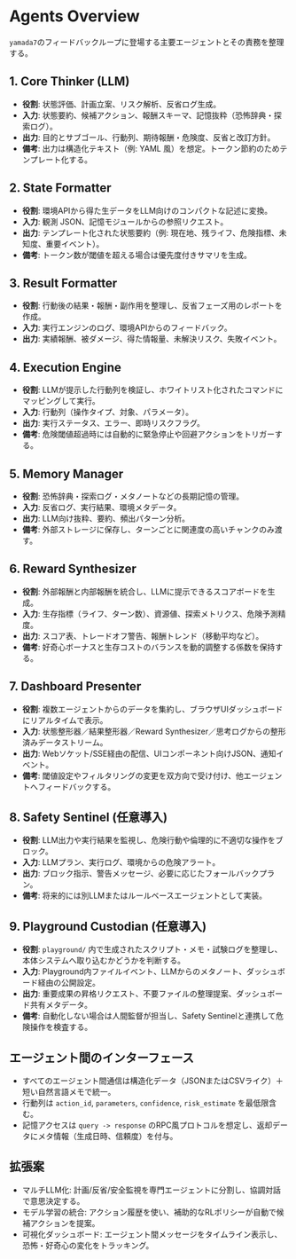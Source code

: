 # Agents Overview

`yamada7`のフィードバックループに登場する主要エージェントとその責務を整理する。

## 1. Core Thinker (LLM)

- **役割**: 状態評価、計画立案、リスク解析、反省ログ生成。  
- **入力**: 状態要約、候補アクション、報酬スキーマ、記憶抜粋（恐怖辞典・探索ログ）。  
- **出力**: 目的とサブゴール、行動列、期待報酬・危険度、反省と改訂方針。  
- **備考**: 出力は構造化テキスト（例: YAML 風）を想定。トークン節約のためテンプレート化する。

## 2. State Formatter

- **役割**: 環境APIから得た生データをLLM向けのコンパクトな記述に変換。  
- **入力**: 観測 JSON、記憶モジュールからの参照リクエスト。  
- **出力**: テンプレート化された状態要約（例: 現在地、残ライフ、危険指標、未知度、重要イベント）。  
- **備考**: トークン数が閾値を超える場合は優先度付きサマリを生成。

## 3. Result Formatter

- **役割**: 行動後の結果・報酬・副作用を整理し、反省フェーズ用のレポートを作成。  
- **入力**: 実行エンジンのログ、環境APIからのフィードバック。  
- **出力**: 実績報酬、被ダメージ、得た情報量、未解決リスク、失敗イベント。

## 4. Execution Engine

- **役割**: LLMが提示した行動列を検証し、ホワイトリスト化されたコマンドにマッピングして実行。  
- **入力**: 行動列（操作タイプ、対象、パラメータ）。  
- **出力**: 実行ステータス、エラー、即時リスクフラグ。  
- **備考**: 危険閾値超過時には自動的に緊急停止や回避アクションをトリガーする。

## 5. Memory Manager

- **役割**: 恐怖辞典・探索ログ・メタノートなどの長期記憶の管理。  
- **入力**: 反省ログ、実行結果、環境メタデータ。  
- **出力**: LLM向け抜粋、要約、頻出パターン分析。  
- **備考**: 外部ストレージに保存し、ターンごとに関連度の高いチャンクのみ渡す。

## 6. Reward Synthesizer

- **役割**: 外部報酬と内部報酬を統合し、LLMに提示できるスコアボードを生成。  
- **入力**: 生存指標（ライフ、ターン数）、資源値、探索メトリクス、危険予測精度。  
- **出力**: スコア表、トレードオフ警告、報酬トレンド（移動平均など）。  
- **備考**: 好奇心ボーナスと生存コストのバランスを動的調整する係数を保持する。

## 7. Dashboard Presenter

- **役割**: 複数エージェントからのデータを集約し、ブラウザUIダッシュボードにリアルタイムで表示。  
- **入力**: 状態整形器／結果整形器／Reward Synthesizer／思考ログからの整形済みデータストリーム。  
- **出力**: Webソケット/SSE経由の配信、UIコンポーネント向けJSON、通知イベント。  
- **備考**: 閾値設定やフィルタリングの変更を双方向で受け付け、他エージェントへフィードバックする。

## 8. Safety Sentinel (任意導入)

- **役割**: LLM出力や実行結果を監視し、危険行動や倫理的に不適切な操作をブロック。  
- **入力**: LLMプラン、実行ログ、環境からの危険アラート。  
- **出力**: ブロック指示、警告メッセージ、必要に応じたフォールバックプラン。  
- **備考**: 将来的には別LLMまたはルールベースエージェントとして実装。

## 9. Playground Custodian (任意導入)

- **役割**: `playground/` 内で生成されたスクリプト・メモ・試験ログを整理し、本体システムへ取り込むかどうかを判断する。  
- **入力**: Playground内ファイルイベント、LLMからのメタノート、ダッシュボード経由の公開設定。  
- **出力**: 重要成果の昇格リクエスト、不要ファイルの整理提案、ダッシュボード共有メタデータ。  
- **備考**: 自動化しない場合は人間監督が担当し、Safety Sentinelと連携して危険操作を検査する。

## エージェント間のインターフェース

- すべてのエージェント間通信は構造化データ（JSONまたはCSVライク）＋短い自然言語メモで統一。  
- 行動列は `action_id`, `parameters`, `confidence`, `risk_estimate` を最低限含む。  
- 記憶アクセスは `query -> response` のRPC風プロトコルを想定し、返却データにメタ情報（生成日時、信頼度）を付与。

## 拡張案

- マルチLLM化: 計画/反省/安全監視を専門エージェントに分割し、協調対話で意思決定する。  
- モデル学習の統合: アクション履歴を使い、補助的なRLポリシーが自動で候補アクションを提案。  
- 可視化ダッシュボード: エージェント間メッセージをタイムライン表示し、恐怖・好奇心の変化をトラッキング。
